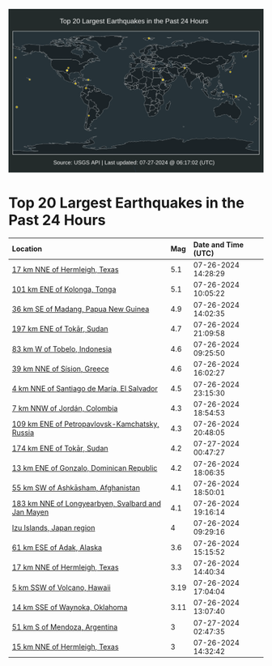 ![Map](./map.png)

# Top 20 Largest Earthquakes in the Past 24 Hours

| Location | Mag | Date and Time (UTC) |
|:---|:---|:---|
| [17 km NNE of Hermleigh, Texas](https://earthquake.usgs.gov/earthquakes/eventpage/tx2024ophu) | 5.1 | 07-26-2024 14:28:29 |
| [101 km ENE of Kolonga, Tonga](https://earthquake.usgs.gov/earthquakes/eventpage/us6000ng3e) | 5.1 | 07-26-2024 10:05:22 |
| [36 km SE of Madang, Papua New Guinea](https://earthquake.usgs.gov/earthquakes/eventpage/us6000ng4k) | 4.9 | 07-26-2024 14:02:35 |
| [197 km ENE of Tokār, Sudan](https://earthquake.usgs.gov/earthquakes/eventpage/us6000ng91) | 4.7 | 07-26-2024 21:09:58 |
| [83 km W of Tobelo, Indonesia](https://earthquake.usgs.gov/earthquakes/eventpage/us6000ng36) | 4.6 | 07-26-2024 09:25:50 |
| [39 km NNE of Sísion, Greece](https://earthquake.usgs.gov/earthquakes/eventpage/us6000ng6h) | 4.6 | 07-26-2024 16:02:27 |
| [4 km NNE of Santiago de María, El Salvador](https://earthquake.usgs.gov/earthquakes/eventpage/us6000ng9n) | 4.5 | 07-26-2024 23:15:30 |
| [7 km NNW of Jordán, Colombia](https://earthquake.usgs.gov/earthquakes/eventpage/us6000ng7y) | 4.3 | 07-26-2024 18:54:53 |
| [109 km ENE of Petropavlovsk-Kamchatsky, Russia](https://earthquake.usgs.gov/earthquakes/eventpage/us6000ng8w) | 4.3 | 07-26-2024 20:48:05 |
| [174 km ENE of Tokār, Sudan](https://earthquake.usgs.gov/earthquakes/eventpage/us6000ng9y) | 4.2 | 07-27-2024 00:47:27 |
| [13 km ENE of Gonzalo, Dominican Republic](https://earthquake.usgs.gov/earthquakes/eventpage/us6000ng7k) | 4.2 | 07-26-2024 18:06:35 |
| [55 km SW of Ashkāsham, Afghanistan](https://earthquake.usgs.gov/earthquakes/eventpage/us6000ng7w) | 4.1 | 07-26-2024 18:50:01 |
| [183 km NNE of Longyearbyen, Svalbard and Jan Mayen](https://earthquake.usgs.gov/earthquakes/eventpage/us6000ng89) | 4.1 | 07-26-2024 19:16:14 |
| [Izu Islands, Japan region](https://earthquake.usgs.gov/earthquakes/eventpage/us6000ng37) | 4 | 07-26-2024 09:29:16 |
| [61 km ESE of Adak, Alaska](https://earthquake.usgs.gov/earthquakes/eventpage/us6000ng5m) | 3.6 | 07-26-2024 15:15:52 |
| [17 km NNE of Hermleigh, Texas](https://earthquake.usgs.gov/earthquakes/eventpage/tx2024opin) | 3.3 | 07-26-2024 14:40:34 |
| [5 km SSW of Volcano, Hawaii](https://earthquake.usgs.gov/earthquakes/eventpage/hv74367226) | 3.19 | 07-26-2024 17:04:04 |
| [14 km SSE of Waynoka, Oklahoma](https://earthquake.usgs.gov/earthquakes/eventpage/ok2024opfd) | 3.11 | 07-26-2024 13:07:40 |
| [51 km S of Mendoza, Argentina](https://earthquake.usgs.gov/earthquakes/eventpage/usd0011its) | 3 | 07-27-2024 02:47:35 |
| [15 km NNE of Hermleigh, Texas](https://earthquake.usgs.gov/earthquakes/eventpage/tx2024opib) | 3 | 07-26-2024 14:32:42 |
